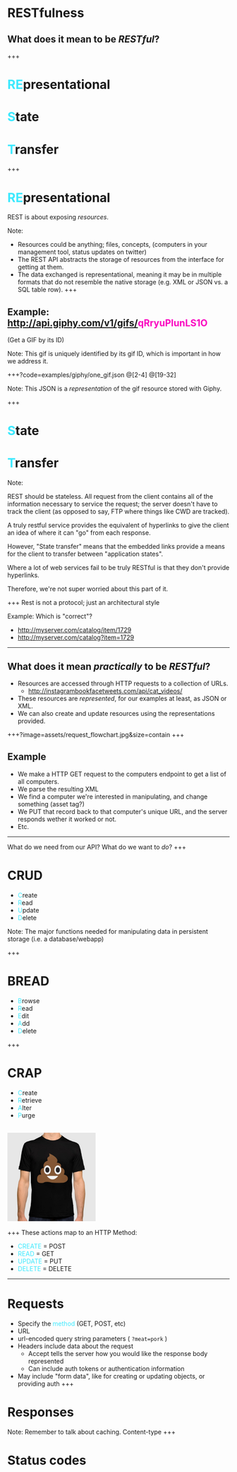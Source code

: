 # **REST**fulness
## What does it mean to be *RESTful*?
+++
# <span style='color: #3DE9FE'>RE</span>presentational
# <span style='color: #3DE9FE'>S</span>tate
# <span style='color: #3DE9FE'>T</span>ransfer
+++
# <span style='color: #3DE9FE'>RE</span>presentational
REST is about exposing *resources*.

Note:
- Resources could be anything; files, concepts, (computers in your management tool, status updates on twitter)
- The REST API abstracts the storage of resources from the interface for getting at them.
- The data exchanged is representational, meaning it may be in multiple formats that do not
  resemble the native storage (e.g. XML or JSON vs. a SQL table row).
+++
## Example: http://api.giphy.com/v1/gifs/<span style='color: #FA00C0'>qRryuPIunLS1O</span>
(Get a GIF by its ID)

Note:
This gif is uniquely identified by its gif ID, which is important in how we address it.

+++?code=examples/giphy/one_gif.json
@[2-4]
@[19-32]

Note:
This JSON is a *representation* of the gif resource stored with Giphy.

+++
# <span style='color: #3DE9FE'>S</span>tate
# <span style='color: #3DE9FE'>T</span>ransfer

Note:

REST should be stateless. All request from the client contains all of the information necessary to
service the request; the server doesn't have to track the client (as opposed to say, FTP where
things like CWD are tracked).

A truly restful service provides the equivalent of hyperlinks to give the client an idea of where
it can "go" from each response.

However, "State transfer" means that the embedded links provide a means for the client to transfer
between "application states".

Where a lot of web services fail to be truly RESTful is that they don't provide hyperlinks.

Therefore, we're not super worried about this part of it.

+++
Rest is not a protocol; just an architectural style

Example: Which is "correct"?
- http://myserver.com/catalog/item/1729
- http://myserver.com/catalog?item=1729

---
## What does it mean *practically* to be *RESTful*?

- Resources are accessed through HTTP requests to a collection of URLs.
	- http://instagrambookfacetweets.com/api/cat_videos/
- These resources are *represented*, for our examples at least, as JSON or XML.
- We can also create and update resources using the representations provided.

+++?image=assets/request_flowchart.jpg&size=contain
+++
## Example

- We make a HTTP GET request to the computers endpoint to get a list of all computers.
- We parse the resulting XML
- We find a computer we're interested in manipulating, and change something (asset tag?)
- We PUT that record back to that computer's unique URL, and the server responds wether it worked or not.
- Etc.

---
What do we need from our API? What do we want to *do*?
+++
# CRUD
-  <span style='color: #3DE9FE'>C</span>reate
-  <span style='color: #3DE9FE'>R</span>ead
-  <span style='color: #3DE9FE'>U</span>pdate
-  <span style='color: #3DE9FE'>D</span>elete

Note:
The major functions needed for manipulating data in persistent storage (i.e. a database/webapp)

+++
# BREAD
-  <span style='color: #3DE9FE'>B</span>rowse
-  <span style='color: #3DE9FE'>R</span>ead
-  <span style='color: #3DE9FE'>E</span>dit
-  <span style='color: #3DE9FE'>A</span>dd
-  <span style='color: #3DE9FE'>D</span>elete

+++
# CRAP
-  <span style='color: #3DE9FE'>C</span>reate
-  <span style='color: #3DE9FE'>R</span>etrieve
-  <span style='color: #3DE9FE'>A</span>lter
-  <span style='color: #3DE9FE'>P</span>urge
<br/>
<img src="assets/tshirt.jpg" alt='Nice shirt' style='width: 200px;' />

+++
These actions map to an HTTP Method:
- <span style='color: #3DE9FE'>CREATE</span> = POST
- <span style='color: #3DE9FE'>READ</span> = GET
- <span style='color: #3DE9FE'>UPDATE</span> = PUT
- <span style='color: #3DE9FE'>DELETE</span> = DELETE

---
# Requests
- Specify the <span style='color: #3DE9FE'>method</span> (GET, POST, etc)
- URL
- url-encoded query string parameters ( `?meat=pork` )
- Headers include data about the request
	- Accept tells the server how you would like the response body represented
	- Can include auth tokens or authentication information
- May include "form data", like for creating or updating objects, or providing auth
+++
# Responses
Note:
Remember to talk about caching.
Content-type
+++
# Status codes
